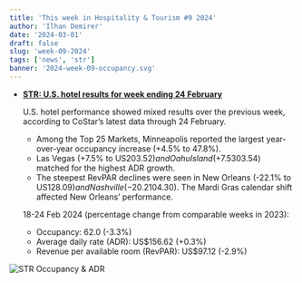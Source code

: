 ```yaml
---
title: 'This week in Hospitality & Tourism #9 2024'
author: 'Ilhan Demirer'
date: '2024-03-01'
draft: false
slug: 'week-09-2024'
tags: ['news', 'str']
banner: '2024-week-09-occupancy.svg'
---
```


- **[STR: U.S. hotel results for week ending 24 February](https://str.com/press-release/us-hotel-results-week-ending-24-february)**

  U.S. hotel performance showed mixed results over the previous week, according to CoStar’s latest data through 24 February.

  - Among the Top 25 Markets, Minneapolis reported the largest year-over-year occupancy increase (+4.5% to 47.8%).
  - Las Vegas (+7.5% to US$203.52) and Oahu Island (+7.5% to US$303.54) matched for the highest ADR growth.
  - The steepest RevPAR declines were seen in New Orleans (-22.1% to US$128.09) and Nashville (-20.2% to US$104.30). The Mardi Gras calendar shift affected New Orleans’ performance.

  18-24 Feb 2024 (percentage change from comparable weeks in 2023):

  - Occupancy: 62.0 (-3.3%)
  - Average daily rate (ADR): US$156.62 (+0.3%)
  - Revenue per available room (RevPAR): US$97.12 (-2.9%)

![STR Occupancy & ADR](/images/blogimages/2024-week-09-occupancy.svg)
